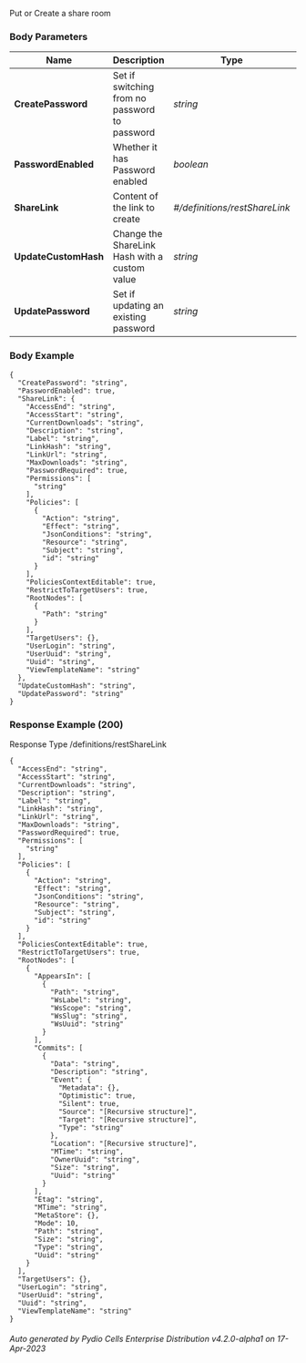 






 
Put or Create a share room  


### Body Parameters

Name | Description | Type | Required
---|---|---|---
**CreatePassword** | Set if switching from no password to password | _string_ |   
**PasswordEnabled** | Whether it has Password enabled | _boolean_ |   
**ShareLink** | Content of the link to create | _#/definitions/restShareLink_ |   
**UpdateCustomHash** | Change the ShareLink Hash with a custom value | _string_ |   
**UpdatePassword** | Set if updating an existing password | _string_ |   


### Body Example
```
{
  "CreatePassword": "string",
  "PasswordEnabled": true,
  "ShareLink": {
    "AccessEnd": "string",
    "AccessStart": "string",
    "CurrentDownloads": "string",
    "Description": "string",
    "Label": "string",
    "LinkHash": "string",
    "LinkUrl": "string",
    "MaxDownloads": "string",
    "PasswordRequired": true,
    "Permissions": [
      "string"
    ],
    "Policies": [
      {
        "Action": "string",
        "Effect": "string",
        "JsonConditions": "string",
        "Resource": "string",
        "Subject": "string",
        "id": "string"
      }
    ],
    "PoliciesContextEditable": true,
    "RestrictToTargetUsers": true,
    "RootNodes": [
      {
        "Path": "string"
      }
    ],
    "TargetUsers": {},
    "UserLogin": "string",
    "UserUuid": "string",
    "Uuid": "string",
    "ViewTemplateName": "string"
  },
  "UpdateCustomHash": "string",
  "UpdatePassword": "string"
}
```






### Response Example (200)
Response Type /definitions/restShareLink

```
{
  "AccessEnd": "string",
  "AccessStart": "string",
  "CurrentDownloads": "string",
  "Description": "string",
  "Label": "string",
  "LinkHash": "string",
  "LinkUrl": "string",
  "MaxDownloads": "string",
  "PasswordRequired": true,
  "Permissions": [
    "string"
  ],
  "Policies": [
    {
      "Action": "string",
      "Effect": "string",
      "JsonConditions": "string",
      "Resource": "string",
      "Subject": "string",
      "id": "string"
    }
  ],
  "PoliciesContextEditable": true,
  "RestrictToTargetUsers": true,
  "RootNodes": [
    {
      "AppearsIn": [
        {
          "Path": "string",
          "WsLabel": "string",
          "WsScope": "string",
          "WsSlug": "string",
          "WsUuid": "string"
        }
      ],
      "Commits": [
        {
          "Data": "string",
          "Description": "string",
          "Event": {
            "Metadata": {},
            "Optimistic": true,
            "Silent": true,
            "Source": "[Recursive structure]",
            "Target": "[Recursive structure]",
            "Type": "string"
          },
          "Location": "[Recursive structure]",
          "MTime": "string",
          "OwnerUuid": "string",
          "Size": "string",
          "Uuid": "string"
        }
      ],
      "Etag": "string",
      "MTime": "string",
      "MetaStore": {},
      "Mode": 10,
      "Path": "string",
      "Size": "string",
      "Type": "string",
      "Uuid": "string"
    }
  ],
  "TargetUsers": {},
  "UserLogin": "string",
  "UserUuid": "string",
  "Uuid": "string",
  "ViewTemplateName": "string"
}
```




###### Auto generated by Pydio Cells Enterprise Distribution v4.2.0-alpha1 on 17-Apr-2023

